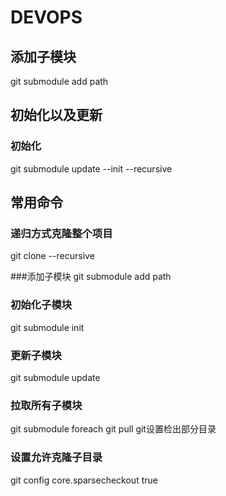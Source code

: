 # DEVOPS

## 添加子模块

git submodule add path

## 初始化以及更新

### 初始化
git submodule update --init --recursive

## 常用命令

### 递归方式克隆整个项目
git clone  --recursive

###添加子模块
git submodule add  path

### 初始化子模块
git submodule init

### 更新子模块
git submodule update

### 拉取所有子模块
git submodule foreach git pull
git设置检出部分目录

### 设置允许克隆子目录
git config core.sparsecheckout true
